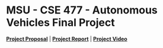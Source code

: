 # MSU - CSE 477 - Autonomous Vehicles Final Project
**[Project Proposal](proposal.md)** | **[Project Report](report.pdf)** | **[Project Video](https://mediaspace.msu.edu/media/t/1_dnw07eds)**
